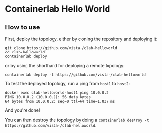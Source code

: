 # Containerlab Hello World

## How to use

First, deploy the topology, either by cloning the repository and deploying it:

```
git clone https://github.com/vista-/clab-helloworld
cd clab-helloworld
containerlab deploy
```

or by using the shorthand for deploying a remote topology:

```
containerlab deploy -t https://github.com/vista-/clab-helloworld
```

To test the deployed topology, run a ping from `host1` to `host2`:

```
docker exec clab-helloworld-host1 ping 10.0.0.2
PING 10.0.0.2 (10.0.0.2): 56 data bytes
64 bytes from 10.0.0.2: seq=0 ttl=64 time=1.037 ms
```

And you're done!

You can then destroy the topology by doing a `containerlab destroy -t https://github.com/vista-/clab-helloworld`.
